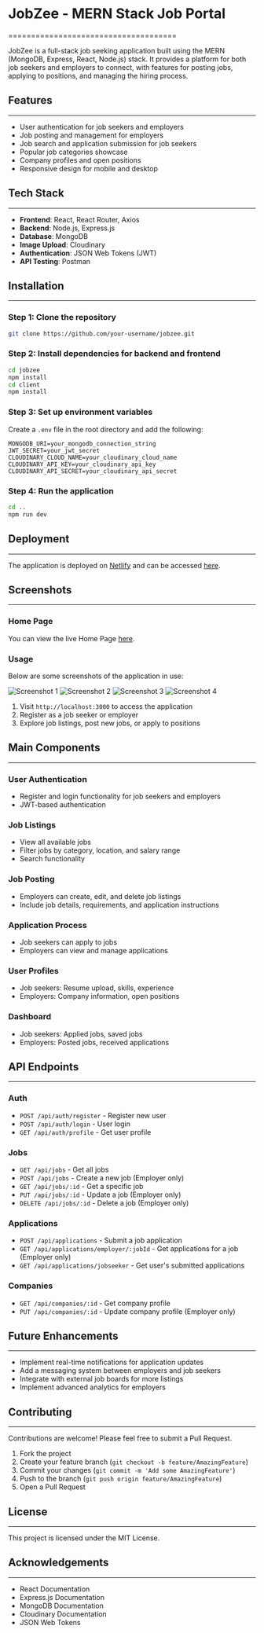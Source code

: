 # JobZee - MERN Stack Job Portal
=====================================

JobZee is a full-stack job seeking application built using the MERN (MongoDB, Express, React, Node.js) stack. It provides a platform for both job seekers and employers to connect, with features for posting jobs, applying to positions, and managing the hiring process.

## Features
------------

- User authentication for job seekers and employers
- Job posting and management for employers
- Job search and application submission for job seekers
- Popular job categories showcase
- Company profiles and open positions
- Responsive design for mobile and desktop

## Tech Stack
-------------

- **Frontend**: React, React Router, Axios
- **Backend**: Node.js, Express.js
- **Database**: MongoDB
- **Image Upload**: Cloudinary
- **Authentication**: JSON Web Tokens (JWT)
- **API Testing**: Postman

## Installation
------------

### Step 1: Clone the repository

```bash
git clone https://github.com/your-username/jobzee.git
```

### Step 2: Install dependencies for backend and frontend

```bash
cd jobzee
npm install
cd client
npm install
```

### Step 3: Set up environment variables

Create a `.env` file in the root directory and add the following:

```plaintext
MONGODB_URI=your_mongodb_connection_string
JWT_SECRET=your_jwt_secret
CLOUDINARY_CLOUD_NAME=your_cloudinary_cloud_name
CLOUDINARY_API_KEY=your_cloudinary_api_key
CLOUDINARY_API_SECRET=your_cloudinary_api_secret
```

### Step 4: Run the application

```bash
cd ..
npm run dev
```

## Deployment
-------------

The application is deployed on [Netlify](https://jobquest-web-app.netlify.app) and can be accessed [here](https://jobquest-web-app.netlify.app).

## Screenshots
-------------

### Home Page

You can view the live Home Page [here](https://jobquest-web-app.netlify.app/).

### Usage

Below are some screenshots of the application in use:

![Screenshot 1](https://github.com/user-attachments/assets/a4133ef8-bf6e-4d13-a7ad-a4ef1594ea56)
![Screenshot 2](https://github.com/user-attachments/assets/5bc52928-50b3-493a-adbe-6b9c4a39fd38)
![Screenshot 3](https://github.com/user-attachments/assets/31f03db4-df47-4990-aea8-97c4405fd4e2)
![Screenshot 4](https://github.com/user-attachments/assets/db5c326f-5fc0-455c-821c-02581c587cf9)


1. Visit `http://localhost:3000` to access the application
2. Register as a job seeker or employer
3. Explore job listings, post new jobs, or apply to positions

## Main Components
------------------

### User Authentication

* Register and login functionality for job seekers and employers
* JWT-based authentication

### Job Listings

* View all available jobs
* Filter jobs by category, location, and salary range
* Search functionality

### Job Posting

* Employers can create, edit, and delete job listings
* Include job details, requirements, and application instructions

### Application Process

* Job seekers can apply to jobs
* Employers can view and manage applications

### User Profiles

* Job seekers: Resume upload, skills, experience
* Employers: Company information, open positions

### Dashboard

* Job seekers: Applied jobs, saved jobs
* Employers: Posted jobs, received applications

## API Endpoints
----------------

### Auth

* `POST /api/auth/register` - Register new user
* `POST /api/auth/login` - User login
* `GET /api/auth/profile` - Get user profile

### Jobs

* `GET /api/jobs` - Get all jobs
* `POST /api/jobs` - Create a new job (Employer only)
* `GET /api/jobs/:id` - Get a specific job
* `PUT /api/jobs/:id` - Update a job (Employer only)
* `DELETE /api/jobs/:id` - Delete a job (Employer only)

### Applications

* `POST /api/applications` - Submit a job application
* `GET /api/applications/employer/:jobId` - Get applications for a job (Employer only)
* `GET /api/applications/jobseeker` - Get user's submitted applications

### Companies

* `GET /api/companies/:id` - Get company profile
* `PUT /api/companies/:id` - Update company profile (Employer only)

## Future Enhancements
---------------------

* Implement real-time notifications for application updates
* Add a messaging system between employers and job seekers
* Integrate with external job boards for more listings
* Implement advanced analytics for employers

## Contributing
------------

Contributions are welcome! Please feel free to submit a Pull Request.

1. Fork the project
2. Create your feature branch (`git checkout -b feature/AmazingFeature`)
3. Commit your changes (`git commit -m 'Add some AmazingFeature'`)
4. Push to the branch (`git push origin feature/AmazingFeature`)
5. Open a Pull Request

## License
-------

This project is licensed under the MIT License.

## Acknowledgements
------------------

* React Documentation
* Express.js Documentation
* MongoDB Documentation
* Cloudinary Documentation
* JSON Web Tokens
```

